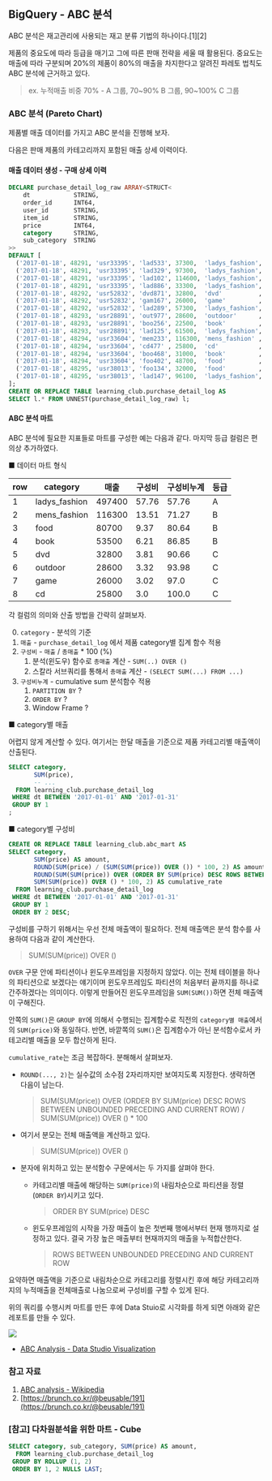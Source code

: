 ## BigQuery - ABC 분석

ABC 분석은 재고관리에 사용되는 재고 분류 기법의 하나이다.[1][2]

제품의 중요도에 따라 등급을 매기고 그에 따른 판매 전략을 세울 때 활용된다.  중요도는 매출에 따라 구분되며 20%의 제품이 80%의 매출을 차지한다고 알려진 파레토 법칙도 ABC 분석에 근거하고 있다.

> ex. 누적매출 비중 70% - A 그룹, 70~90% B 그룹, 90~100% C 그룹

### ABC 분석 (Pareto Chart)

제품별 매출 데이터를 가지고 ABC 분석을 진행해 보자.

다음은 판매 제품의 카테고리까지 포함된 매출 상세 이력이다.

#### **매출 데이터 생성 - 구매 상세 이력**

```sql
DECLARE purchase_detail_log_raw ARRAY<STRUCT<
    dt            STRING,
    order_id      INT64,
    user_id       STRING,
    item_id       STRING,
    price         INT64,
    category      STRING,
    sub_category  STRING
>>
DEFAULT [
  ('2017-01-18', 48291, 'usr33395', 'lad533', 37300,  'ladys_fashion', 'bag'),
  ('2017-01-18', 48291, 'usr33395', 'lad329', 97300,  'ladys_fashion', 'jacket'),
  ('2017-01-18', 48291, 'usr33395', 'lad102', 114600, 'ladys_fashion', 'jacket'),
  ('2017-01-18', 48291, 'usr33395', 'lad886', 33300,  'ladys_fashion', 'bag'),
  ('2017-01-18', 48292, 'usr52832', 'dvd871', 32800,  'dvd'          , 'documentary'),
  ('2017-01-18', 48292, 'usr52832', 'gam167', 26000,  'game'         , 'accessories'),
  ('2017-01-18', 48292, 'usr52832', 'lad289', 57300,  'ladys_fashion', 'bag'),
  ('2017-01-18', 48293, 'usr28891', 'out977', 28600,  'outdoor'      , 'camp'),
  ('2017-01-18', 48293, 'usr28891', 'boo256', 22500,  'book'         , 'business'),
  ('2017-01-18', 48293, 'usr28891', 'lad125', 61500,  'ladys_fashion', 'jacket'),
  ('2017-01-18', 48294, 'usr33604', 'mem233', 116300, 'mens_fashion' , 'jacket'),
  ('2017-01-18', 48294, 'usr33604', 'cd477' , 25800,  'cd'           , 'classic'),
  ('2017-01-18', 48294, 'usr33604', 'boo468', 31000,  'book'         , 'business'),
  ('2017-01-18', 48294, 'usr33604', 'foo402', 48700,  'food'         , 'meats'),
  ('2017-01-18', 48295, 'usr38013', 'foo134', 32000,  'food'         , 'fish'),
  ('2017-01-18', 48295, 'usr38013', 'lad147', 96100,  'ladys_fashion', 'jacket')
];
CREATE OR REPLACE TABLE learning_club.purchase_detail_log AS
SELECT l.* FROM UNNEST(purchase_detail_log_raw) l;
```

#### **ABC 분석 마트**

ABC 분석에 필요한 지표들로 마트를 구성한 예는 다음과 같다.  마지막 등급 컬럼은 편의상 추가하였다.

■ 데이터 마트 형식 

|row|category|매출|구성비|구성비누계|등급|
|-------------|---------|---|---|-|---|
|1	|ladys_fashion|497400|57.76|57.76|A
|2	|mens_fashion|116300|13.51|71.27|B
|3	|food|80700|9.37|80.64|B
|4	|book|53500|6.21|86.85|B
|5	|dvd|32800|3.81|90.66|C
|6	|outdoor|28600|3.32|93.98|C
|7	|game|26000|3.02|97.0|C
|8	|cd|25800|3.0|100.0|C


각 컬럼의 의미와 산출 방법을 간략히 살펴보자.

0. `category` - 분석의 기준
1. `매출` - `purchase_detail_log` 에서 제품 category별 집계 함수 적용
2. `구성비` - `매출` / `총매출` * 100 (%)
   1. 분석(윈도우) 함수로 `총매출` 계산 - `SUM(..) OVER ()`
   2. 스칼라 서브쿼리를 통해서 `총매출` 계산 - `(SELECT SUM(...) FROM ...)` 
3. `구성비누계` - cumulative sum 분석함수 적용
   1. `PARTITION BY` ? 
   2. `ORDER BY` ?
   3. Window Frame ?


■ category별 매출

어렵지 않게 계산할 수 있다. 여기서는 한달 매출을 기준으로 제품 카테고리별 매출액이 산출된다.

```sql
SELECT category,
       SUM(price),
       -- ...
  FROM learning_club.purchase_detail_log
 WHERE dt BETWEEN '2017-01-01' AND '2017-01-31'
 GROUP BY 1
;
```

■ category별 구성비

```sql
CREATE OR REPLACE TABLE learning_club.abc_mart AS 
SELECT category,
       SUM(price) AS amount,
       ROUND(SUM(price) / (SUM(SUM(price)) OVER ()) * 100, 2) AS amount_rate,
       ROUND(SUM(SUM(price)) OVER (ORDER BY SUM(price) DESC ROWS BETWEEN UNBOUNDED PRECEDING AND CURRENT ROW) /
       SUM(SUM(price)) OVER () * 100, 2) AS cumulative_rate
  FROM learning_club.purchase_detail_log
 WHERE dt BETWEEN '2017-01-01' AND '2017-01-31'
 GROUP BY 1
 ORDER BY 2 DESC;
```

구성비를 구하기 위해서는 우선 전체 매출액이 필요하다. 전체 매출액은 분석 함수를 사용하여 다음과 같이 계산한다.

> SUM(SUM(price)) OVER ()

`OVER` 구문 안에 파티션이나 윈도우프레임을 지정하지 않았다. 이는 전체 테이블을 하나의 파티션으로 보겠다는 얘기이며 윈도우프레임도 파티션의 처음부터 끝까지를 하나로 간주하겠다는 의미이다.  이렇게 만들어진 윈도우프레임을 `SUM(SUM())`하면 전체 매출액이 구해진다.

안쪽의 `SUM()`은 `GROUP BY`에 의해서 수행되는 집계함수로 직전의 `category별 매출`에서의 `SUM(price)`와 동일하다. 반면, 바깥쪽의 `SUM()`은 집계함수가 아닌 분석함수로서 카테고리별 매출을 모두 합산하게 된다.

`cumulative_rate`는 조금 복잡하다. 분해해서 살펴보자.

- `ROUND(..., 2)`는 실수값의 소수점 2자리까지만 보여지도록 지정한다. 생략하면 다음이 남는다.

  > SUM(SUM(price)) OVER (ORDER BY SUM(price) DESC ROWS BETWEEN UNBOUNDED PRECEDING AND CURRENT ROW) 
  > /
  > SUM(SUM(price)) OVER () * 100

- 여기서 분모는 전체 매출액을 계산하고 있다.
  > SUM(SUM(price)) OVER ()

- 분자에 위치하고 있는 분석함수 구문에서는 두 가지를 살펴야 한다.
  - 카테고리별 매출에 해당하는 `SUM(price)`의 내림차순으로 파티션을 정렬(`ORDER BY`)시키고 있다.
    > ORDER BY SUM(price) DESC
  - 윈도우프레임의 시작을 가장 매출이 높은 첫번째 행에서부터 현재 행까지로 설정하고 있다. 결국 가장 높은 매출부터 현재까지의 매출을 누적합산한다.
    > ROWS BETWEEN UNBOUNDED PRECEDING AND CURRENT ROW

요약하면 매출액을 기준으로 내림차순으로 카테고리를 정렬시킨 후에 해당 카테고리까지의 누적매출을 전체매출로 나눔으로써 구성비를 구할 수 있게 된다.

위의 쿼리를 수행시켜 마트를 만든 후에 Data Stuio로 시각화를 하게 되면 아래와 같은 레포트를 만들 수 있다.  

![](https://images.velog.io/images/jaytiger/post/c4163f2b-79d4-4ebb-bdb3-2ddec1ea1e39/abc_chart.png)
  
- [ABC Analysis - Data Studio Visualization](https://datastudio.google.com/reporting/a04b456e-21ce-4547-8938-4e110146a7f6) 

### 참고 자료
1. [ABC analysis - Wikipedia](https://en.wikipedia.org/wiki/ABC_analysis)
2. [https://brunch.co.kr/@beusable/191](https://brunch.co.kr/@beusable/191)


### [참고] 다차원분석을 위한 마트 - Cube
```sql
SELECT category, sub_category, SUM(price) AS amount,
  FROM learning_club.purchase_detail_log
 GROUP BY ROLLUP (1, 2)
 ORDER BY 1, 2 NULLS LAST; 
```
